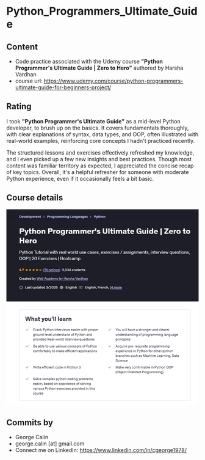 # Python_Programmers_Ultimate_Guide
## Content
* Code practice associated with the Udemy course **"Python Programmer's Ultimate Guide | Zero to Hero"** authored by Harsha Vardhan
* course url: https://www.udemy.com/course/python-programmers-ultimate-guide-for-beginners-project/

## Rating
 I took **"Python Programmer's Ultimate Guide"**  as a mid-level Python developer, to brush up on the basics. It covers fundamentals thoroughly, with clear explanations of syntax, data types, and OOP, often illustrated with real-world examples, reinforcing core concepts I hadn't practiced recently.

The structured lessons and exercises effectively refreshed my knowledge, and I even picked up a few new insights and best practices. Though most content was familiar territory as expected, I appreciated the concise recap of key topics. Overall, it's a helpful refresher for someone with moderate Python experience, even if it occasionally feels a bit basic.

## Course details
 <img src="20250407_160743_BEw.png" alt="Course Screenshot" width="700">

 ## Commits by
* George Calin
* george.calin [at] gmail.com
* Connect me on LinkedIn: https://www.linkedin.com/in/cgeorge1978/

 
